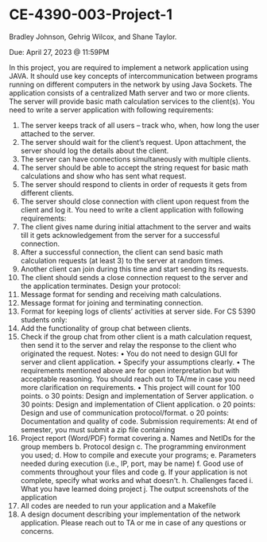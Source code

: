 # CE-4390-003-Project-1


 Bradley Johnson, Gehrig Wilcox, and Shane Taylor.


Due: April 27, 2023 @ 11:59PM


In this project, you are required to implement a network application using JAVA. It should use
key concepts of intercommunication between programs running on different computers in the
network by using Java Sockets. The application consists of a centralized Math server and two
or more clients. The server will provide basic math calculation services to the client(s).
You need to write a server application with following requirements:
1. The server keeps track of all users – track who, when, how long the user attached to the
   server.
2. The server should wait for the client’s request. Upon attachment, the server should log
   the details about the client.
3. The server can have connections simultaneously with multiple clients.
4. The server should be able to accept the string request for basic math calculations and
   show who has sent what request.
5. The server should respond to clients in order of requests it gets from different clients.
6. The server should close connection with client upon request from the client and log it.
   You need to write a client application with following requirements:
1. The client gives name during initial attachment to the server and waits till it gets
   acknowledgement from the server for a successful connection.
2. After a successful connection, the client can send basic math calculation requests (at
   least 3) to the server at random times.
3. Another client can join during this time and start sending its requests.
4. The client should sends a close connection request to the server and the application
   terminates.
   Design your protocol:
1. Message format for sending and receiving math calculations.
2. Message format for joining and terminating connection.
3. Format for keeping logs of clients’ activities at server side.
   For CS 5390 students only:
1. Add the functionality of group chat between clients.
2. Check if the group chat from other client is a math calculation request, then send it
   to the server and relay the response to the client who originated the request.
   Notes:
   • You do not need to design GUI for server and client application.
   • Specify your assumptions clearly.
   • The requirements mentioned above are for open interpretation but with acceptable
   reasoning. You should reach out to TA/me in case you need more clarification on
   requirements.
   • This project will count for 100 points.
   o 30 points: Design and implementation of Server application.
   o 30 points: Design and implementation of Client application.
   o 20 points: Design and use of communication protocol/format.
   o 20 points: Documentation and quality of code.
   Submission requirements:
   At end of semester, you must submit a zip file containing
1. Project report (Word/PDF) format covering
   a. Names and NetIDs for the group members
   b. Protocol design
   c. The programming environment you used;
   d. How to compile and execute your programs;
   e. Parameters needed during execution (i.e., IP, port, may be name)
   f. Good use of comments throughout your files and code
   g. If your application is not complete, specify what works and what doesn't.
   h. Challenges faced
   i. What you have learned doing project
   j. The output screenshots of the application
2. All codes are needed to run your application and a Makefile
3. A design document describing your implementation of the network application.
   Please reach out to TA or me in case of any questions or concerns.